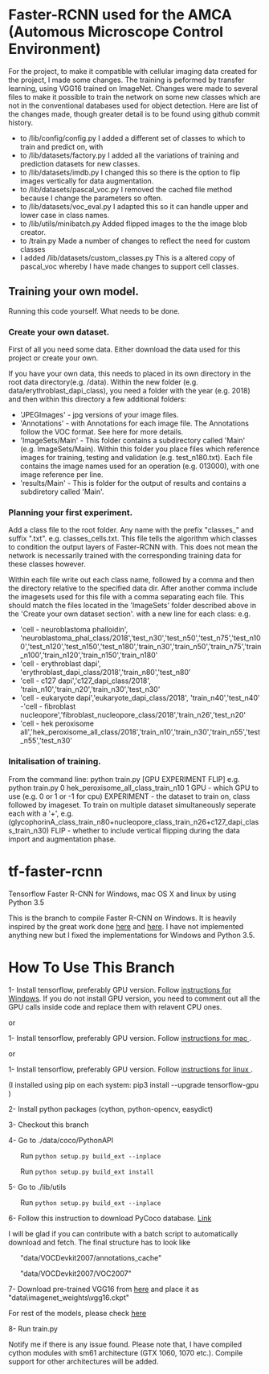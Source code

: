 # Faster-RCNN used for the AMCA (Automous Microscope Control Environment)
For the project, to make it compatible with cellular imaging data created for the project, I made some changes.
The training is peformed by transfer learning, using VGG16 trained on ImageNet. Changes were made to several files to make it possible to train the network on some new classes which are not in the conventional databases used for object detection.
Here are list of the changes made, though greater detail is to be found using github commit history.
- to /lib/config/config.py I added a different set of classes to which to train and predict on, with
- to /lib/datasets/factory.py I added all the variations of training and prediction datasets for new classes.
- to /lib/datasets/imdb.py I changed this so there is the option to flip images vertically for data augmentation.
- to /lib/datasets/pascal_voc.py I removed the cached file method because I change the parameters so often.
- to /lib/datasets/voc_eval.py I adapted this so it can handle upper and lower case in class names.
- to /lib/utils/minibatch.py Added flipped images to the the image blob creator.
- to /train.py Made a number of changes to reflect the need for custom classes
- I added /lib/datasets/custom_classes.py This is a altered copy of pascal_voc whereby I have made changes to support cell classes.




## Training your own model.

Running this code yourself. What needs to be done.

### Create your own dataset. 
First of all you need some data. Either download the data used for this project or create your own.

If you have your own data, this needs to placed in its own directory in the root data directory(e.g. /data). Within the new folder (e.g. data/erythroblast_dapi_class), you need a folder with the year (e.g. 2018) and then within this directory a few additional folders:
- 'JPEGImages' - jpg versions of your image files.
- 'Annotations' - with Annotations for each image file. The Annotations follow the VOC format. See here for more details.
- 'ImageSets/Main' - This folder contains a subdirectory called 'Main' (e.g. ImageSets/Main). Within this folder you place files which reference images for training, testing and validation (e.g. test_n180.txt). Each file contains the image names used for an operation (e.g. 013000), with one image reference per line.
- 'results/Main' - This is folder for the output of results and contains a subdiretory called 'Main'.

### Planning your first experiment. 

Add a class file to the root folder. Any name with the prefix "classes_" and suffix ".txt".
e.g. classes_cells.txt.
This file tells the algorithm which classes to condition the output layers of Faster-RCNN with. This does not mean the network is necessarily trained with the corresponding training data for these classes however. 

Within each file write out each class name, followed by a comma and then the directory relative to the specified data dir. After another comma include the imagesets used for this file with a comma separating each file. This should match the files located in the 'ImageSets' folder described above in the 'Create your own dataset section'.
 with a new line for each class:
e.g.
- 'cell - neuroblastoma phalloidin', 'neuroblastoma_phal_class/2018','test_n30','test_n50','test_n75','test_n100','test_n120','test_n150','test_n180','train_n30','train_n50','train_n75','train_n100','train_n120','train_n150','train_n180'
- 'cell - erythroblast dapi', 'erythroblast_dapi_class/2018','train_n80','test_n80'
- 'cell - c127 dapi','c127_dapi_class/2018', 'train_n10','train_n20','train_n30','test_n30'
- 'cell - eukaryote dapi','eukaryote_dapi_class/2018', 'train_n40','test_n40'
-'cell - fibroblast nucleopore','fibroblast_nucleopore_class/2018','train_n26','test_n20'
- 'cell - hek peroxisome all','hek_peroxisome_all_class/2018','train_n10','train_n30','train_n55','test_n55','test_n30'

### Initalisation of training.

From the command line:
python train.py [GPU EXPERIMENT FLIP]
e.g. python train.py 0 hek_peroxisome_all_class_train_n10 1
GPU - which GPU to use (e.g. 0 or 1 or -1 for cpu)
EXPERIMENT - the dataset to train on, class followed by imageset. To train on multiple dataset simultaneously seperate each with a '+', e.g. (glycophorinA_class_train_n80+nucleopore_class_train_n26+c127_dapi_class_train_n30)
FLIP - whether to include vertical flipping during the data import and augmentation phase.


# tf-faster-rcnn

Tensorflow Faster R-CNN for Windows, mac OS X and linux by using Python 3.5 


This is the branch to compile Faster R-CNN on Windows. It is heavily inspired by the great work done [here](https://github.com/smallcorgi/Faster-RCNN_TF) and [here](https://github.com/rbgirshick/py-faster-rcnn). I have not implemented anything new but I fixed the implementations for Windows and Python 3.5.


# How To Use This Branch

1- Install tensorflow, preferably GPU version. Follow [instructions for Windows]( https://www.tensorflow.org/install/install_windows). If you do not install GPU version, you need to comment out all the GPU calls inside code and replace them with relavent CPU ones.

or

1- Install tensorflow, preferably GPU version. Follow [instructions for mac ](https://www.tensorflow.org/install/install_mac). 

or 

1-  Install tensorflow, preferably GPU version. Follow [instructions for linux ](https://www.tensorflow.org/install/install_linux).

(I installed using pip on each system: pip3 install --upgrade tensorflow-gpu )


2- Install python packages (cython, python-opencv, easydict)

3- Checkout this branch

4- Go to  ./data/coco/PythonAPI


&nbsp;&nbsp;&nbsp;&nbsp;&nbsp;&nbsp;Run `python setup.py build_ext --inplace`

&nbsp;&nbsp;&nbsp;&nbsp;&nbsp;&nbsp;Run `python setup.py build_ext install`


5- Go to  ./lib/utils


&nbsp;&nbsp;&nbsp;&nbsp;&nbsp;&nbsp;Run `python setup.py build_ext --inplace`


6- Follow this instruction to download PyCoco database. [Link]( https://github.com/rbgirshick/py-faster-rcnn#beyond-the-demo-installation-for-training-and-testing-models)


I will be glad if you can contribute with a batch script to automatically download and fetch. The final structure has to look like

  &nbsp;&nbsp;&nbsp;&nbsp;&nbsp;&nbsp;"data/VOCDevkit2007/annotations_cache"
  
  &nbsp;&nbsp;&nbsp;&nbsp;&nbsp;&nbsp;"data/VOCDevkit2007/VOC2007"

 7- Download pre-trained VGG16 from [here](http://download.tensorflow.org/models/vgg_16_2016_08_28.tar.gz) and place it as "data\imagenet_weights\vgg16.ckpt"
 
 For rest of the models, please check [here](https://github.com/tensorflow/models/tree/master/research/slim#pre-trained-models)
 
  8- Run train.py

  
  Notify me if there is any issue found. Please note that, I have compiled cython modules with sm61 architecture (GTX 1060, 1070 etc.). Compile support for other architectures will be added. 
 
